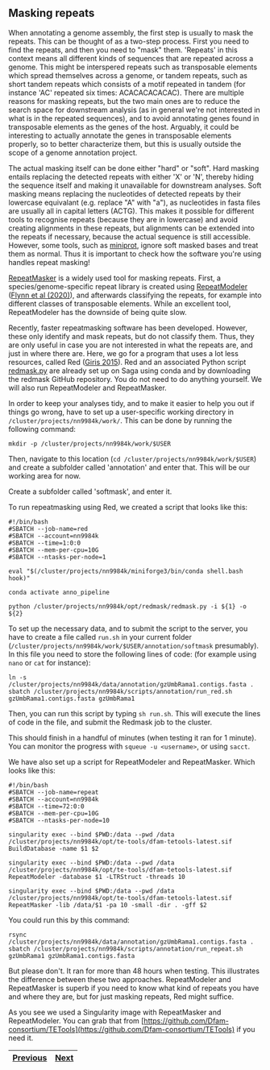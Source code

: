 ## Masking repeats
When annotating a genome assembly, the first step is usually to mask the repeats. This can be thought of as a two-step process. First you need to find the repeats, and then you need to "mask" them. 'Repeats' in this context means all different kinds of sequences that are repeated across a genome. This might be interspered repeats such as transposable elements which spread themselves across a genome, or tandem repeats, such as short tandem repeats which consists of a motif repeated in tandem (for instance 'AC' repeated six times: ACACACACACAC). There are multiple reasons for masking repeats, but the two main ones are to reduce the search space for downstream analysis (as in general we're not interested in what is in the repeated sequences), and to avoid annotating genes found in transposable elements as the genes of the host. Arguably, it could be interesting to actually annotate the genes in transposable elements properly, so to better characterize them, but this is usually outside the scope of a genome annotation project. 

The actual masking itself can be done either "hard" or "soft". Hard masking entails replacing the detected repeats with either 'X' or 'N', thereby hiding the sequence itself and making it unavailable for downstream analyses. Soft masking means replacing the nucleotides of detected repeats by their lowercase equivalant (e.g. replace "A" with "a"), as nucleotides in fasta files are usually all in capital letters (ACTG). This makes it possible for different tools to recognise repeats (because they are in lowercase) and avoid creating alignments in these repeats, but alignments can be extended into the repeats if necessary, because the actual sequence is still accessible. However, some tools, such as [miniprot](https://github.com/lh3/miniprot), ignore soft masked bases and treat them as normal. Thus it is important to check how the software you're using handles repeat masking!

[RepeatMasker](https://www.repeatmasker.org/) is a widely used tool for masking repeats. First, a species/genome-specific repeat library is created using [RepeatModeler](http://www.repeatmasker.org/RepeatModeler/) ([Flynn et al (2020)](https://doi.org/10.1073/pnas.1921046117)), and afterwards classifying the repeats, for example into different classes of transposable elements. While an excellent tool, RepeatModeler has the downside of being quite slow.

Recently, faster repeatmasking software has been developed. However, these only identify and mask repeats, but do not classify them. Thus, they are only useful in case you are not interested in what the repeats are, and just in where there are. Here, we go for a program that uses a lot less resources, called Red ([Giris 2015](https://doi.org/10.1186/s12859-015-0654-5)). Red and an associated Python script [redmask.py](https://github.com/nextgenusfs/redmask) are already set up on Saga using conda and by downloading the redmask GitHub repository. You do not need to do anything yourself.  We will also run RepeatModeler and RepeatMasker. 

In order to keep your analyses tidy, and to make it easier to help you out if things go wrong, have to set up a user-specific working directory in `/cluster/projects/nn9984k/work/`. This can be done by running the following command:
```
mkdir -p /cluster/projects/nn9984k/work/$USER
```

Then, navigate to this location (`cd /cluster/projects/nn9984k/work/$USER`) and create a subfolder called 'annotation' and enter that. This will be our working area for now. 

Create a subfolder called 'softmask', and enter it. 

To run repeatmasking using Red, we created a script that looks like this:
```
#!/bin/bash
#SBATCH --job-name=red
#SBATCH --account=nn9984k
#SBATCH --time=1:0:0
#SBATCH --mem-per-cpu=10G
#SBATCH --ntasks-per-node=1

eval "$(/cluster/projects/nn9984k/miniforge3/bin/conda shell.bash hook)" 

conda activate anno_pipeline

python /cluster/projects/nn9984k/opt/redmask/redmask.py -i ${1} -o ${2}
```
To set up the necessary data, and to submit the script to the server, you have to create a file called `run.sh` in your current folder (`/cluster/projects/nn9984k/work/$USER/annotation/softmask` presumably). In this file you need to store the following lines of code: (for example using `nano` or `cat` for instance):
```
ln -s /cluster/projects/nn9984k/data/annotation/gzUmbRama1.contigs.fasta .
sbatch /cluster/projects/nn9984k/scripts/annotation/run_red.sh gzUmbRama1.contigs.fasta gzUmbRama1
```

Then, you can run this script by typing `sh run.sh`. This will execute the lines of code in the file, and submit the Redmask job to the cluster.

This should finish in a handful of minutes (when testing it ran for 1 minute). You can monitor the progress with `squeue -u <username>`, or using `sacct`.

We have also set up a script for RepeatModeler and RepeatMasker. Which looks like this:

```
#!/bin/bash
#SBATCH --job-name=repeat
#SBATCH --account=nn9984k
#SBATCH --time=72:0:0
#SBATCH --mem-per-cpu=10G
#SBATCH --ntasks-per-node=10

singularity exec --bind $PWD:/data --pwd /data /cluster/projects/nn9984k/opt/te-tools/dfam-tetools-latest.sif BuildDatabase -name $1 $2

singularity exec --bind $PWD:/data --pwd /data /cluster/projects/nn9984k/opt/te-tools/dfam-tetools-latest.sif RepeatModeler -database $1 -LTRStruct -threads 10

singularity exec --bind $PWD:/data --pwd /data /cluster/projects/nn9984k/opt/te-tools/dfam-tetools-latest.sif RepeatMasker -lib /data/$1 -pa 10 -small -dir . -gff $2
```

You could run this by this command:
```
rsync  /cluster/projects/nn9984k/data/annotation/gzUmbRama1.contigs.fasta .
sbatch /cluster/projects/nn9984k/scripts/annotation/run_repeat.sh gzUmbRama1 gzUmbRama1.contigs.fasta 
```
But please don't. It ran for more than 48 hours when testing. This illustrates the difference between these two approaches. RepeatModeler and RepeatMasker is superb if you need to know what kind of repeats you have and where they are, but for just masking repeats, Red might suffice. 

As you see we used a Singularity image with RepeatMasker and RepeatModeler. You can grab that from [https://github.com/Dfam-consortium/TETools](https://github.com/Dfam-consortium/TETools) if you need it.


|[Previous](https://github.com/ebp-nor/workshop-2024/blob/main/day2_genome_annotation/00_introduction.md)|[Next](https://github.com/ebp-nor/workshop-2024/blob/main/day2_genome_annotation/02_miniprot.md)|
|---|---|
